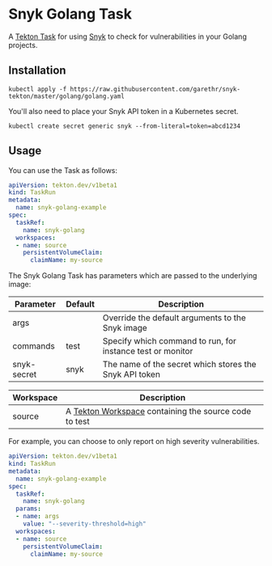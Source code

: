 # Snyk Golang Task

A [Tekton Task](https://tekton.dev/) for using [Snyk](https://snyk.io) to check for
vulnerabilities in your Golang projects.


## Installation

```
kubectl apply -f https://raw.githubusercontent.com/garethr/snyk-tekton/master/golang/golang.yaml
```

You'll also need to place your Snyk API token in a Kubernetes secret.

```
kubectl create secret generic snyk --from-literal=token=abcd1234
```

## Usage

You can use the Task as follows:

```yaml
apiVersion: tekton.dev/v1beta1
kind: TaskRun
metadata:
  name: snyk-golang-example
spec:
  taskRef:
    name: snyk-golang
  workspaces:
  - name: source
    persistentVolumeClaim:
      claimName: my-source
```

The Snyk Golang Task has parameters which are passed to the underlying image:

| Parameter | Default | Description |
| --- | --- | --- |
| args |   | Override the default arguments to the Snyk image |
| commands | test | Specify which command to run, for instance test or monitor |
| snyk-secret | snyk | The name of the secret which stores the Snyk API token |


| Workspace | Description |
| --- | --- |
| source | A [Tekton Workspace](https://github.com/tektoncd/pipeline/blob/master/docs/workspaces.md) containing the source code to test |

For example, you can choose to only report on high severity vulnerabilities.

```yaml
apiVersion: tekton.dev/v1beta1
kind: TaskRun
metadata:
  name: snyk-golang-example
spec:
  taskRef:
    name: snyk-golang
  params:
  - name: args
    value: "--severity-threshold=high"
  workspaces:
  - name: source
    persistentVolumeClaim:
      claimName: my-source
```
